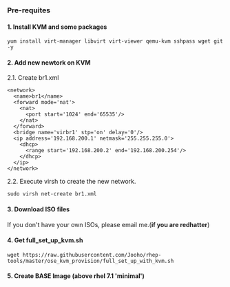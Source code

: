 ### Pre-requites

#### 1. Install KVM and some packages
  	
~~~
yum install virt-manager libvirt virt-viewer qemu-kvm sshpass wget git -y
~~~
  	
#### 2. Add new newtork on KVM

2.1. Create br1.xml 

~~~
<network>
  <name>br1</name>
  <forward mode='nat'>
    <nat>
      <port start='1024' end='65535'/>
    </nat>
  </forward>
  <bridge name='virbr1' stp='on' delay='0'/>
  <ip address='192.168.200.1' netmask='255.255.255.0'>
    <dhcp>
      <range start='192.168.200.2' end='192.168.200.254'/>
    </dhcp>
  </ip>
</network>
~~~

2.2. Execute virsh to create the new network.

~~~
sudo virsh net-create br1.xml
~~~  	
  	
  	
#### 3. Download ISO files

If you don't have your own ISOs, please email me.(**if you are redhatter**)

#### 4. Get full_set_up_kvm.sh 

~~~
wget https://raw.githubusercontent.com/Jooho/rhep-tools/master/ose_kvm_provision/full_set_up_with_kvm.sh
~~~

#### 5. Create BASE Image (above rhel 7.1 'minimal')


